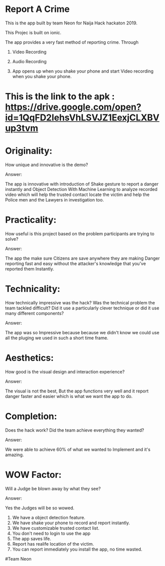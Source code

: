 # Report A Crime
This is the app built by team Neon for Naija Hack hackaton 2019.

This Projec is built on ionic.

The app provides a very fast method of reporting crime. 
Through 

1. Video Recording

2. Audio Recording

3. App opens up when you shake your phone and start Video recording when you shake your phone.

# This is the link to the apk : https://drive.google.com/open?id=1QqFD2IehsVhLSVJZ1EexjCLXBVup3tvm

# Originality:
How unique and innovative is the demo?

Answer: 

The app is innovative with introduction of Shake gesture to report a danger instantly and Object Detection With Machine Learning to analyze recorded video which will help the trusted contact locate the victim and help the Police men and the Lawyers in investigation too.

# Practicality:
How useful is this project based on the problem participants are trying to solve?

Answer:

The app the make sure Citizens are save anywhere they are making Danger reporting fast and easy without the attacker's knowledge that you've reported them Instantly.

# Technicality:
How technically impressive was the hack? Was the technical problem the team tackled difficult? Did it use a particularly clever technique or did it use many different components?

Answer:

The app was so Impressive because because we didn't know we could use all the pluging we used in such a short time frame.

# Aesthetics:
How good is the visual design and interaction experience?

Answer:

The visual is not the best, But the app functions very well and it report danger faster and easier which is what we want the app to do.

# Completion:
Does the hack work? Did the team achieve everything they wanted?

Answer:

We were able to achieve 60% of what we wanted to Implement and it's amazing.

# WOW Factor:
Will a Judge be blown away by what they see?

Answer:

Yes the Judges will be so wowed.
1. We have a object detection feature.
2. We have shake your phone to record and report instantly.
3. We have customizable trusted contact list.
4. You don't need to login to use the app
5. The app saves life.
6. Report has realife location of the victim.
7. You can report immediately you install the app, no time wasted.

#Team Neon
